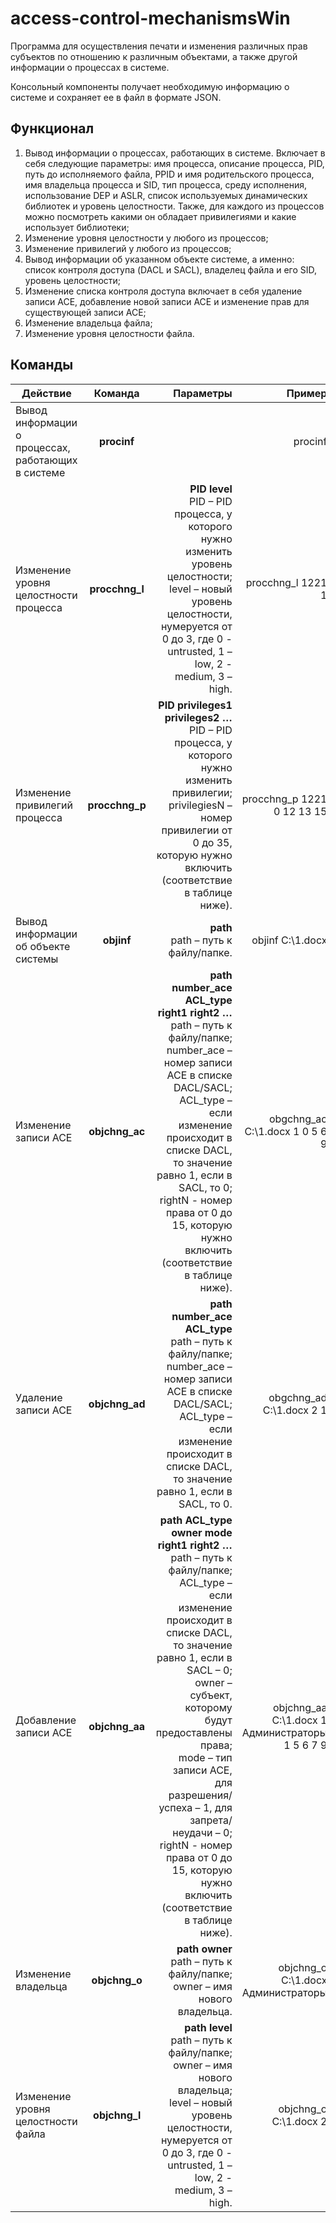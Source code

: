 # access-control-mechanismsWin
Программа для осуществления печати и изменения различных прав субъектов по отношению к различным объектами, а также другой информации о процессах в системе.

Консольный компоненты получает необходимую информацию о системе и сохраняет ее в файл в формате JSON. 

## Функционал
1)	Вывод информации о процессах, работающих в системе. Включает в себя следующие параметры: имя процесса, описание процесса, PID, путь до исполняемого файла, PPID и имя родительского процесса, имя владельца процесса и SID, тип процесса, среду исполнения, использование DEP и ASLR, список используемых динамических библиотек и уровень целостности. Также, для каждого из процессов можно посмотреть какими он обладает привилегиями и какие использует библиотеки;
2)	Изменение уровня целостности у любого из процессов;
3)	Изменение привилегий у любого из процессов;
4)	Вывод информации об указанном объекте системе, а именно: список контроля доступа (DACL и SACL), владелец файла и его SID, уровень целостности;
5)	Изменение списка контроля доступа включает в себя удаление записи ACE, добавление новой записи ACE и изменение прав для существующей записи ACE;
6)	Изменение владельца файла;
7)	Изменение уровня целостности файла.

## Команды
| Действие       | Команда                | Параметры | Пример  |
| ------------- |:------------------:| -----:|--:|
| Вывод информации о процессах, работающих в системе     | **procinf**    |  | procinf  |
| Изменение уровня целостности процесса     | **procchng_l**    | **PID level**<br/> PID – PID процесса, у которого нужно изменить уровень целостности;<br/> level – новый уровень целостности, нумеруется от 0 до 3, где 0 - untrusted, 1 – low, 2 - medium, 3 – high.| procchng_l 1221 1  |
| Изменение привилегий процесса     | **procchng_p**    | **PID privileges1 privileges2 …**<br/> PID – PID процесса, у которого нужно изменить привилегии;<br/> privilegiesN – номер привилегии от 0 до 35, которую нужно включить (соответствие в таблице ниже). | procchng_p 1221 0 12 13 15  |
| Вывод информации об объекте системы     | **objinf**    | **path**<br/> path – путь к файлу/папке.| objinf C:\1.docx  |
| Изменение записи ACE     | **objchng_ac**    | **path number_ace ACL_type right1 right2 …**<br/> path – путь к файлу/папке;<br/> number_ace – номер записи ACE в списке DACL/SACL;<br/> ACL_type – если изменение происходит в списке DACL, то значение равно 1, если в SACL, то 0;<br/> rightN - номер права от 0 до 15, которую нужно включить (соответствие в таблице ниже).| obgchng_ac C:\1.docx 1 0 5 6 9  |
| Удаление записи ACE     | **objchng_ad**    | **path number_ace ACL_type**<br/> path – путь к файлу/папке;<br/> number_ace – номер записи ACE в списке DACL/SACL;<br/> ACL_type – если изменение происходит в списке DACL, то значение равно 1, если в SACL, то 0.| obgchng_ad C:\1.docx 2 1  |
| Добавление записи ACE     | **objchng_aa**    | **path ACL_type owner mode right1 right2 …**<br/> path – путь к файлу/папке;<br/> ACL_type – если изменение происходит в списке DACL, то значение равно 1, если в SACL – 0;<br/> owner – субъект, которому будут предоставлены права;<br/> mode – тип записи АСЕ, для разрешения/успеха – 1, для запрета/неудачи – 0;<br/> rightN - номер права от 0 до 15, которую нужно включить (соответствие в таблице ниже).| objchng_aa C:\1.docx 1 Администраторы 1 5 6 7 9  |
| Изменение владельца     | **objchng_o**    | **path owner**<br/> path – путь к файлу/папке;<br/> owner – имя нового владельца.| objchng_o C:\1.docx Администраторы  |
| Изменение уровня целостности файла     | **objchng_l**    | **path level**<br/> path – путь к файлу/папке;<br/> owner – имя нового владельца;<br/> level – новый уровень целостности, нумеруется от 0 до 3, где 0 - untrusted, 1 – low, 2 - medium, 3 – high.| objchng_o C:\1.docx 2  |

